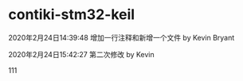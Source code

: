# contiki-stm32-keil
2020年2月24日14:39:48
增加一行注释和新增一个文件
by Kevin Bryant

2020年2月24日15:42:27
第二次修改
by Kevin


111